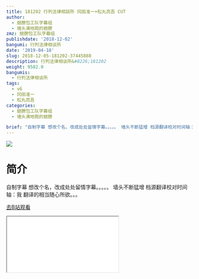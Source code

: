 ```yaml
---
title: 181202 行列法律相談所 冈田准一+松丸亮吾 CUT
author:
  - 翅膀包工队字幕组
  - 墙头满地跑的翅膀
zmz: 翅膀包工队字幕组
publishdate: '2018-12-02'
bangumi: 行列法律相谈所
date: '2019-04-18'
slug: 2018-12-05-181202-37445888
description: 行列法律相谈所&#8226;181202
weight: 9582.0
bangumis:
  - 行列法律相谈所
tags:
  - v6
  - 冈田准一
  - 松丸亮吾
categories:
  - 翅膀包工队字幕组
  - 墙头满地跑的翅膀

brief: "自制字幕 想改个名，改成处处留情字幕。。。。。 墙头不断猛增 档源翻译校对时间轴：我 翻译的相当随心所欲。。。"
---
```

![](https://i.imgur.com/YTBqzGR.jpg)
# 简介  
自制字幕
想改个名，改成处处留情字幕。。。。。
墙头不断猛增
档源翻译校对时间轴：我
翻译的相当随心所欲。。。  

[去B站观看](https://www.bilibili.com/video/av37445888/)
<div class ="resp-container"><iframe class="testiframe" src="//player.bilibili.com/player.html?aid=37445888"", scrolling="no", allowfullscreen="true" > </iframe></div> 
